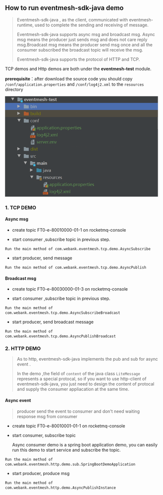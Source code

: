 ## How to run eventmesh-sdk-java demo

> Eventmesh-sdk-java , as the client, communicated with eventmesh-runtime, used to complete the sending and receiving of message.
>
> Eventmesh-sdk-java supports async msg and broadcast msg. Async msg means the producer just sends msg and does not care reply msg.Broadcast msg means the producer send msg once and all the consumer subscribed the broadcast topic will receive the msg.
>
> Eventmesh-sdk-java supports  the protocol  of HTTP and TCP.

TCP demos and Http demos are both under the **eventmesh-test** module.

**prerequisite**：after download the source code you should copy `/conf/application.properties` and `/conf/log4j2.xml` to
the `resources` directory

![image-test-structure](../../images/eventmesh-test-structure.png)

### 1. TCP DEMO

#### Async msg

- create topic FT0-e-80010000-01-1 on rocketmq-console

- start consumer ,subscribe topic in previous step.

```
Run the main method of com.webank.eventmesh.tcp.demo.AsyncSubscribe
```

- start producer, send message

```
Run the main method of com.webank.eventmesh.tcp.demo.AsyncPublish
```

#### Broadcast msg

- create topic FT0-e-80030000-01-3 on rocketmq-console

- start consumer ,subscribe topic in previous step.

```
Run the main method of com.webank.eventmesh.tcp.demo.AsyncSubscribeBroadcast
```

* start producer, send broadcast message

```
Run the main method of com.webank.eventmesh.tcp.demo.AsyncPublishBroadcast
```

### 2. HTTP DEMO

> As to http, eventmesh-sdk-java implements  the pub and sub for async event .
>
> In the demo ,the field of `content` of the java class `LiteMessage` represents a special protocal, so if you want to use http-client of eventmesh-sdk-java, you just need to design the content of protocal and supply the consumer appliacation at the same time.

#### Async event

> producer send the event to consumer and don't need waiting response msg from consumer

- create topic FT0-e-80010001-01-1 on rocketmq-console

- start consumer, subscribe topic

  Async consumer demo is a spring boot application demo, you can easily run this demo to start service and subscribe the
  topic.

```
Run the main method of com.webank.eventmesh.http.demo.sub.SpringBootDemoApplication
```

- start producer, produce msg

```
Run the main method of com.webank.eventmesh.http.demo.AsyncPublishInstance
```

